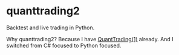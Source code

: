 # quanttrading2

Backtest and live trading in Python.

Why quanttrading2? Because I have [QuantTrading(1)](https://github.com/letianzj/QuantTrading) already. And I switched from C# focused to Python focused.
